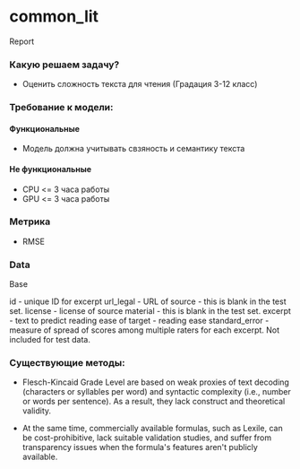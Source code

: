 # common_lit


Report

### Какую решаем задачу?

* Оценить сложность текста для чтения (Градация 3-12 класс)

### Требование к модели:

#### Функциональные
* Модель должна учитывать свзяность и семантику текста

#### Не функциональные
* CPU <= 3 часа работы
* GPU <= 3 часа работы

### Метрика 
* RMSE

### Data

Base

id - unique ID for excerpt
url_legal - URL of source - this is blank in the test set.
license - license of source material - this is blank in the test set.
excerpt - text to predict reading ease of
target - reading ease
standard_error - measure of spread of scores among multiple raters for each excerpt. Not included for test data.


### Существующие методы:

* Flesch-Kincaid Grade Level are based on weak proxies of text decoding (characters or syllables per word) 
and syntactic complexity (i.e., number or words per sentence). As a result, they lack construct and theoretical validity. 

* At the same time, commercially available formulas, such as Lexile, 
can be cost-prohibitive, lack suitable validation studies, 
and suffer from transparency issues when the formula's features aren't publicly available.
